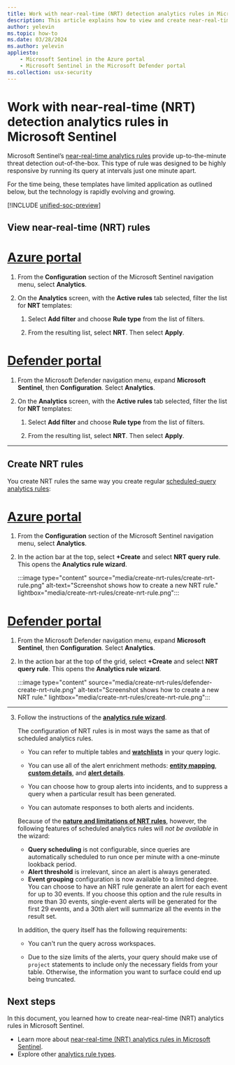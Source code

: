 ```yaml
---
title: Work with near-real-time (NRT) detection analytics rules in Microsoft Sentinel | Microsoft Docs
description: This article explains how to view and create near-real-time (NRT) detection analytics rules in Microsoft Sentinel.
author: yelevin
ms.topic: how-to
ms.date: 03/28/2024
ms.author: yelevin
appliesto:
    - Microsoft Sentinel in the Azure portal
    - Microsoft Sentinel in the Microsoft Defender portal
ms.collection: usx-security
---
```

# Work with near-real-time (NRT) detection analytics rules in Microsoft Sentinel

Microsoft Sentinel’s [near-real-time analytics rules](near-real-time-rules.md) provide up-to-the-minute threat detection out-of-the-box. This type of rule was designed to be highly responsive by running its query at intervals just one minute apart.

For the time being, these templates have limited application as outlined below, but the technology is rapidly evolving and growing.

[!INCLUDE [unified-soc-preview](includes/unified-soc-preview.md)]

## View near-real-time (NRT) rules

# [Azure portal](#tab/azure-portal)

1. From the **Configuration** section of the Microsoft Sentinel navigation menu, select **Analytics**.

1. On the **Analytics** screen, with the **Active rules** tab selected, filter the list for **NRT** templates:

    1. Select **Add filter** and choose **Rule type** from the list of filters.

    1. From the resulting list, select **NRT**. Then select **Apply**.

# [Defender portal](#tab/defender-portal)

1. From the Microsoft Defender navigation menu, expand **Microsoft Sentinel**, then **Configuration**. Select **Analytics**.

1. On the **Analytics** screen, with the **Active rules** tab selected, filter the list for **NRT** templates:

    1. Select **Add filter** and choose **Rule type** from the list of filters.

    1. From the resulting list, select **NRT**. Then select **Apply**.

---

## Create NRT rules

You create NRT rules the same way you create regular [scheduled-query analytics rules](detect-threats-custom.md):

# [Azure portal](#tab/azure-portal)

1. From the **Configuration** section of the Microsoft Sentinel navigation menu, select **Analytics**.

1. In the action bar at the top, select **+Create** and select **NRT query rule**. This opens the **Analytics rule wizard**.

    :::image type="content" source="media/create-nrt-rules/create-nrt-rule.png" alt-text="Screenshot shows how to create a new NRT rule." lightbox="media/create-nrt-rules/create-nrt-rule.png":::

# [Defender portal](#tab/defender-portal)

1. From the Microsoft Defender navigation menu, expand **Microsoft Sentinel**, then **Configuration**. Select **Analytics**.

1. In the action bar at the top of the grid, select **+Create** and select **NRT query rule**. This opens the **Analytics rule wizard**.

    :::image type="content" source="media/create-nrt-rules/defender-create-nrt-rule.png" alt-text="Screenshot shows how to create a new NRT rule." lightbox="media/create-nrt-rules/create-nrt-rule.png":::

---

3. Follow the instructions of the [**analytics rule wizard**](detect-threats-custom.md).

    The configuration of NRT rules is in most ways the same as that of scheduled analytics rules. 

    - You can refer to multiple tables and [**watchlists**](watchlists.md) in your query logic.

    - You can use all of the alert enrichment methods: [**entity mapping**](map-data-fields-to-entities.md), [**custom details**](surface-custom-details-in-alerts.md), and [**alert details**](customize-alert-details.md).

    - You can choose how to group alerts into incidents, and to suppress a query when a particular result has been generated.

    - You can automate responses to both alerts and incidents.

    Because of the [**nature and limitations of NRT rules**](near-real-time-rules.md#considerations), however, the following features of scheduled analytics rules will *not be available* in the wizard:

    - **Query scheduling** is not configurable, since queries are automatically scheduled to run once per minute with a one-minute lookback period. 
    - **Alert threshold** is irrelevant, since an alert is always generated.
    - **Event grouping** configuration is now available to a limited degree. You can choose to have an NRT rule generate an alert for each event for up to 30 events. If you choose this option and the rule results in more than 30 events, single-event alerts will be generated for the first 29 events, and a 30th alert will summarize all the events in the result set.

    In addition, the query itself has the following requirements:

    - You can't run the query across workspaces.

    - Due to the size limits of the alerts, your query should make use of `project` statements to include only the necessary fields from your table. Otherwise, the information you want to surface could end up being truncated.

## Next steps

In this document, you learned how to create near-real-time (NRT) analytics rules in Microsoft Sentinel.

- Learn more about [near-real-time (NRT) analytics rules in Microsoft Sentinel](near-real-time-rules.md).
- Explore other [analytics rule types](detect-threats-built-in.md).
